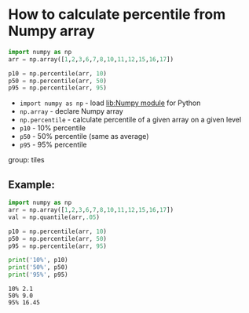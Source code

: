 # How to calculate percentile from Numpy array

```python
import numpy as np
arr = np.array([1,2,3,6,7,8,10,11,12,15,16,17])

p10 = np.percentile(arr, 10)
p50 = np.percentile(arr, 50)
p95 = np.percentile(arr, 95)
```

- `import numpy as np` - load [lib:Numpy module](/python-numpy/how-to-install-python-numpy-lib) for Python
- `np.array` - declare Numpy array
- `np.percentile` - calculate percentile of a given array on a given level
- `p10` - 10% percentile
- `p50` - 50% percentile (same as average)
- `p95` - 95% percentile

group: tiles

## Example: 
```python
import numpy as np
arr = np.array([1,2,3,6,7,8,10,11,12,15,16,17])
val = np.quantile(arr,.05)

p10 = np.percentile(arr, 10)
p50 = np.percentile(arr, 50)
p95 = np.percentile(arr, 95)

print('10%', p10)
print('50%', p50)
print('95%', p95)
```
```
10% 2.1
50% 9.0
95% 16.45

```

